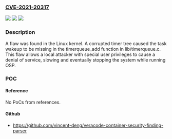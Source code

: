 ### [CVE-2021-20317](https://cve.mitre.org/cgi-bin/cvename.cgi?name=CVE-2021-20317)
![](https://img.shields.io/static/v1?label=Product&message=kernel&color=blue)
![](https://img.shields.io/static/v1?label=Version&message=n%2Fa&color=blue)
![](https://img.shields.io/static/v1?label=Vulnerability&message=CWE-665&color=brighgreen)

### Description

A flaw was found in the Linux kernel. A corrupted timer tree caused the task wakeup to be missing in the timerqueue_add function in lib/timerqueue.c. This flaw allows a local attacker with special user privileges to cause a denial of service, slowing and eventually stopping the system while running OSP.

### POC

#### Reference
No PoCs from references.

#### Github
- https://github.com/vincent-deng/veracode-container-security-finding-parser

